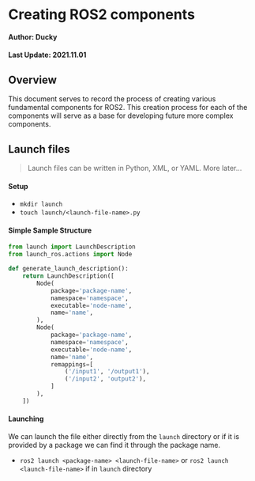 # Creating ROS2 components

#### Author: Ducky

#### Last Update: 2021.11.01

## Overview

This document serves to record the process of creating various fundamental components for ROS2. This creation process for each of the components will serve as a base for developing future more complex components.

## Launch files

> Launch files can be written in Python, XML, or YAML. More later...

#### Setup

- `mkdir launch`
- `touch launch/<launch-file-name>.py`

#### Simple Sample Structure

```python
from launch import LaunchDescription
from launch_ros.actions import Node

def generate_launch_description():
    return LaunchDescription([
        Node(
            package='package-name',
            namespace='namespace',
            executable='node-name',
            name='name',
        ),
        Node(
            package='package-name',
            namespace='namespace',
            executable='node-name',
            name='name',
            remappings=[
                ('/input1', '/output1'),
                ('/input2', 'output2'),
            ]
        ),
    ])
```

#### Launching

We can launch the file either directly from the `launch` directory or if it is provided by a package we can find it through the package name.

- `ros2 launch <package-name> <launch-file-name>` or `ros2 launch <launch-file-name>` if in `launch` directory